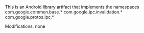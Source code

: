 
This is an Android library artifact that implements the namespaces
   com.google.common.base.*
   com.google.ipc.invalidation.*
   com.google.protos.ipc.*

Modifications: none
